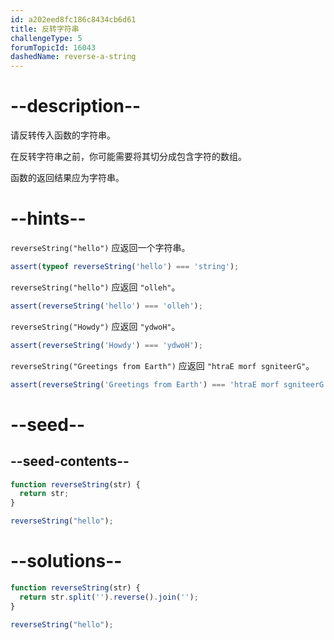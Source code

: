 ```yaml
---
id: a202eed8fc186c8434cb6d61
title: 反转字符串
challengeType: 5
forumTopicId: 16043
dashedName: reverse-a-string
---
```


# --description--

请反转传入函数的字符串。

在反转字符串之前，你可能需要将其切分成包含字符的数组。

函数的返回结果应为字符串。

# --hints--

`reverseString("hello")` 应返回一个字符串。

```js
assert(typeof reverseString('hello') === 'string');
```

`reverseString("hello")` 应返回 `"olleh"`。

```js
assert(reverseString('hello') === 'olleh');
```

`reverseString("Howdy")` 应返回 `"ydwoH"`。

```js
assert(reverseString('Howdy') === 'ydwoH');
```

`reverseString("Greetings from Earth")` 应返回 `"htraE morf sgniteerG"`。

```js
assert(reverseString('Greetings from Earth') === 'htraE morf sgniteerG');
```

# --seed--

## --seed-contents--

```js
function reverseString(str) {
  return str;
}

reverseString("hello");
```

# --solutions--

```js
function reverseString(str) {
  return str.split('').reverse().join('');
}

reverseString("hello");
```
